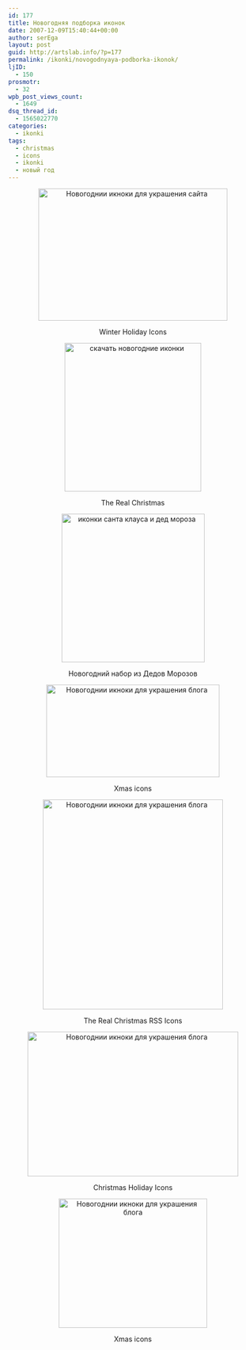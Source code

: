 ```yaml
---
id: 177
title: Новогодняя подборка иконок
date: 2007-12-09T15:40:44+00:00
author: serEga
layout: post
guid: http://artslab.info/?p=177
permalink: /ikonki/novogodnyaya-podborka-ikonok/
ljID:
  - 150
prosmotr:
  - 32
wpb_post_views_count:
  - 1649
dsq_thread_id:
  - 1565022770
categories:
  - ikonki
tags:
  - christmas
  - icons
  - ikonki
  - новый год
---
```

<p style="text-align: center">
  <a href="http://www.icondrawer.com/free.php"><img src="http://googledrive.com/host/0B9lHVSSSdxdxd0hjdUdmRzY3Tjg/free_christmas_icons-1.jpg" title="Новогоднии икноки для украшения сайта" alt="Новогоднии икноки для украшения сайта" border="0" height="267" width="382" /></a>
</p>

<p style="text-align: center">
  Winter Holiday Icons
</p>

<p style="text-align: center">
  <a href="http://enhancedlabs.com/therealchristmas/"><img src="http://googledrive.com/host/0B9lHVSSSdxdxd0hjdUdmRzY3Tjg/novogodnie_ikonki-276x300.jpg" alt="скачать новогодние иконки" title="novogodnie_ikonki" width="276" height="300" class="aligncenter size-medium wp-image-4194" srcset="http://googledrive.com/host/0B9lHVSSSdxdxd0hjdUdmRzY3Tjg/novogodnie_ikonki-276x300.jpg 276w, http://googledrive.com/host/0B9lHVSSSdxdxd0hjdUdmRzY3Tjg/novogodnie_ikonki.jpg 600w" sizes="(max-width: 276px) 100vw, 276px" /></a>
</p>

<p style="text-align: center">
  The Real Christmas
</p>

<p style="text-align: center">
  <a href="http://ikonka.ru/free/" title="santa claus icons" target="_blank"><img src="http://googledrive.com/host/0B9lHVSSSdxdxd0hjdUdmRzY3Tjg/santa_klaus_icons-289x300.png" alt="иконки санта клауса и дед мороза" title="santa_klaus_icons" width="289" height="300" class="alignnone size-medium wp-image-4196" srcset="http://googledrive.com/host/0B9lHVSSSdxdxd0hjdUdmRzY3Tjg/santa_klaus_icons-289x300.png 289w, http://googledrive.com/host/0B9lHVSSSdxdxd0hjdUdmRzY3Tjg/santa_klaus_icons.png 550w" sizes="(max-width: 289px) 100vw, 289px" /></a>
</p>

<p style="text-align: center">
  Новогодний набор из Дедов Морозов
</p>

<p style="text-align: center">
  <a href="http://kakkr.deviantart.com/art/Christmas-Icons-44366984"><img src="http://img407.imageshack.us/img407/9774/christmasiconsbykakkrng7.jpg" title="Новогоднии икноки для украшения блога" alt="Новогоднии икноки для украшения блога" border="0" height="187" width="350" /></a>
</p>

<p style="text-align: center">
  Xmas icons
</p>

<p style="text-align: center">
  <a href="http://www.desktopday.com/files/transparent_rss.zip"><img src="http://img473.imageshack.us/img473/7760/christmasrssib6.jpg" title="Новогоднии икноки для украшения блога" alt="Новогоднии икноки для украшения блога" border="0" height="424" width="364" /></a>
</p>

<p style="text-align: center">
  The Real Christmas RSS Icons
</p>

<p style="text-align: center">
  <a href="http://www.ndesign-studio.com/resources/christmas-holiday-icons/" title="download christmas icons for free"><img src="http://img473.imageshack.us/img473/9643/christmasiconsfl3.gif" title="Новогоднии икноки для украшения блога" alt="Новогоднии икноки для украшения блога" border="0" height="292" width="426" /></a>
</p>

<p style="text-align: center">
  Christmas Holiday Icons
</p>

<p style="text-align: center">
  <a href="http://everaldo.deviantart.com/art/Xmas-Icons-26062837"><img src="http://tn3-2.deviantart.com/fs8/300W/i/2005/339/5/b/Xmas_Icons_by_everaldo.png" title="Новогоднии икноки для украшения блога" alt="Новогоднии икноки для украшения блога" border="0" height="261" width="300" /></a>
</p>

<p style="text-align: center">
  Xmas icons
</p>